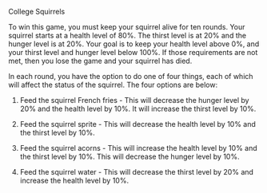 College Squirrels

To win this game, you must keep your squirrel alive for ten rounds. 
Your squirrel starts at a health level of 80%. The thirst level is at 20% and the hunger level is at 20%. Your goal is to keep your health level above 0%, and your thirst level and hunger level below 100%. If those requirements are not met, then you lose the game and your squirrel has died. 

In each round, you have the option to do one of four things, each of which will affect the status of the squirrel.
The four options are below:

1. Feed the squirrel French fries - This will decrease the hunger level by 20% and the health level by 10%. It will increase the thirst level by 10%.
   
2. Feed the squirrel sprite - This will decrease the health level by 10% and the thirst level by 10%. 
   
3. Feed the squirrel acorns - This will increase the health level by 10% and the thirst level by 10%. This will decrease the hunger level by 10%.
   
4. Feed the squirrel water - This will decrease the thirst level by 20% and increase the health level by 10%.
